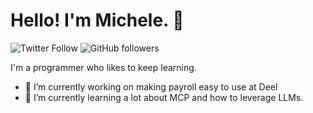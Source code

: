 # Hello! I'm Michele. 👋

![Twitter Follow](https://img.shields.io/twitter/follow/piccoloaiutante?label=Follow)
![GitHub followers](https://img.shields.io/github/followers/piccoloaiutante?label=Follow&style=social)

I'm a programmer who likes to keep learning.

- 🔭 I’m currently working on making payroll easy to use at Deel
- 🌱 I’m currently learning a lot about MCP and how to leverage LLMs.


